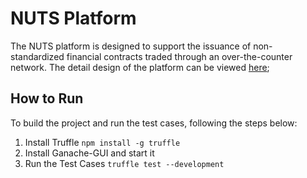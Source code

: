 # NUTS Platform

The NUTS platform is designed to support the issuance of non-standardized financial contracts traded through an over-the-counter network. The detail design of the platform can be viewed [here](https://nutsdo.gitbook.io/nuts-design-doc/);

## How to Run

To build the project and run the test cases, following the steps below:

1. Install Truffle  `npm install -g truffle`
1. Install Ganache-GUI and start it
1. Run the Test Cases `truffle test --development`

